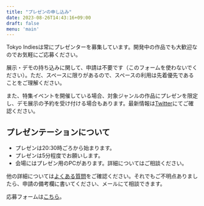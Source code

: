 ```yaml
---
title: "プレゼンの申し込み"
date: 2023-08-26T14:43:16+09:00
draft: false
menu: 'main'
---
```


Tokyo Indiesは常にプレゼンターを募集しています。開発中の作品でも大歓迎なのでお気軽にご応募ください。

展示・デモの持ち込みに関して、申請は不要です（このフォームを使わないでください）。ただ、スペースに限りがあるので、スペースの利用は先着優先であることをご理解ください。

また、特集イベントを開催している場合、対象ジャンルの作品にプレゼンを限定し、デモ展示の予約を受け付ける場合もあります。最新情報は[Twitter](https://twitter.com/tokyo_indies)にてご確認ください。

## プレゼンテーションについて

- プレゼンは20:30時ごろから始まります。
- プレゼンは5分程度でお願いします。
- 会場にはプレゼン用のPCがあります。詳細についてはご相談ください。

他の詳細については[よくある質問](/faq)をご確認ください。それでもご不明点ありましたら、申請の備考欄に書いてください、メールにて相談できます。

応募フォームは[こちら](https://forms.gle/DdsCrXLu6uHcXLa6A)。

